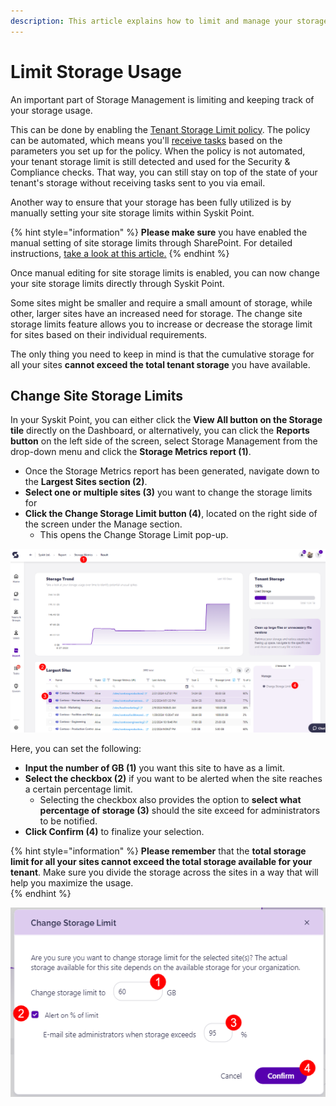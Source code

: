```yaml
---
description: This article explains how to limit and manage your storage usage through Syskit Point.
---
```


# Limit Storage Usage

An important part of Storage Management is limiting and keeping track of your storage usage.

This can be done by enabling the [Tenant Storage Limit policy](../governance-and-automation/automated-workflows/tenant-storage-admin.md). The policy can be automated, which means you'll [receive tasks](../point-collaborators/resolve-governance-tasks/tenant-storage-limit.md) based on the parameters you set up for the policy. When the policy is not automated, your tenant storage limit is still detected and used for the Security & Compliance checks. That way, you can still stay on top of the state of your tenant's storage without receiving tasks sent to you via email. 

Another way to ensure that your storage has been fully utilized is by manually setting your site storage limits within Syskit Point.

{% hint style="information" %}
**Please make sure** you have enabled the manual setting of site storage limits through SharePoint. For detailed instructions, [take a look at this article.](../faq/site-storage-limits.md)
{% endhint %}

Once manual editing for site storage limits is enabled, you can now change your site storage limits directly through Syskit Point.

Some sites might be smaller and require a small amount of storage, while other, larger sites have an increased need for storage. The change site storage limits feature allows you to increase or decrease the storage limit for sites based on their individual requirements.

The only thing you need to keep in mind is that the cumulative storage for all your sites **cannot exceed the total tenant storage** you have available. 


## Change Site Storage Limits

In your Syskit Point, you can either click the **View All button on the Storage tile** directly on the Dashboard, or alternatively, you can click the **Reports button** on the left side of the screen, select Storage Management from the drop-down menu and click the **Storage Metrics report (1)**. 

 * Once the Storage Metrics report has been generated, navigate down to the **Largest Sites section (2)**. 
 * **Select one or multiple sites (3)** you want to change the storage limits for 
 * **Click the Change Storage Limit button (4)**, located on the right side of the screen under the Manage section.
   * This opens the Change Storage Limit pop-up. 

![Storage Metrics Report - Site Limits](../.gitbook/assets/limit-storage-usage-site.png)

Here, you can set the following:

 * **Input the number of GB (1)** you want this site to have as a limit.
 * **Select the checkbox (2)** if you want to be alerted when the site reaches a certain percentage limit.
   * Selecting the checkbox also provides the option to **select what percentage of storage (3)** should the site exceed for administrators to be notified. 
 * **Click Confirm (4)** to finalize your selection.

 
{% hint style="information" %}
**Please remember** that the **total storage limit for all your sites cannot exceed the total storage available for your tenant**. Make sure you divide the storage across the sites in a way that will help you maximize the usage.  
{% endhint %}

![Change Site Limit](../.gitbook/assets/limit-storage-usage-site-change.png)



